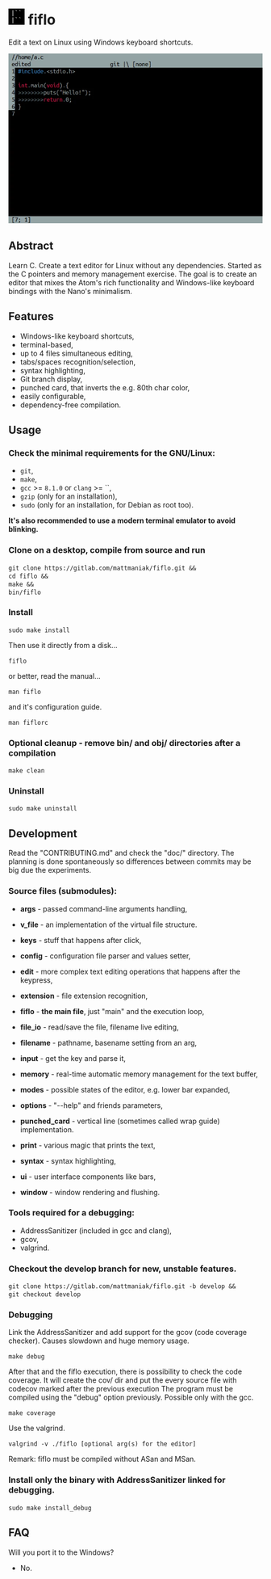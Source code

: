 # <img src='art/gui_icon.png' width='32'> fiflo
Edit a text on Linux using Windows keyboard shortcuts.

![image](art/screenshot.png "Editing in Fiflo")

## Abstract
Learn C. Create a text editor for Linux without any dependencies. Started as
the C pointers and memory management exercise. The goal is to create an editor
that mixes the Atom's rich functionality and Windows-like keyboard bindings
with the Nano's minimalism.

## Features
- Windows-like keyboard shortcuts,
- terminal-based,
- up to 4 files simultaneous editing,
- tabs/spaces recognition/selection,
- syntax highlighting,
- Git branch display,
- punched card, that inverts the e.g. 80th char color,
- easily configurable,
- dependency-free compilation.

## Usage
### Check the minimal requirements for the GNU/Linux:
- `git`,
- `make`,
- `gcc` >= `8.1.0` or `clang` >= ``,
- `gzip` (only for an installation),
- `sudo` (only for an installation, for Debian as root too).

**It's also recommended to use a modern terminal emulator to avoid blinking.**

### Clone on a desktop, compile from source and run
```
git clone https://gitlab.com/mattmaniak/fiflo.git &&
cd fiflo &&
make &&
bin/fiflo
```

### Install
```
sudo make install
```

Then use it directly from a disk...
```
fiflo
```

or better, read the manual...
```
man fiflo
```

and it's configuration guide.
```
man fiflorc
```

### Optional cleanup - remove bin/ and obj/ directories after a compilation
```
make clean
```

### Uninstall
```
sudo make uninstall
```

## Development
Read the "CONTRIBUTING.md" and check the "doc/" directory. The planning is done
spontaneously so differences between commits may be big due the experiments.

### Source files (submodules):
- **args** - passed command-line arguments handling,

- **v_file** - an implementation of the virtual file structure.

- **keys** - stuff that happens after click,

- **config** - configuration file parser and values setter,

- **edit** - more complex text editing operations that happens after the
             keypress,

- **extension** - file extension recognition,

- **fiflo** - **the main file**, just "main" and the execution loop,

- **file_io** - read/save the file, filename live editing,

- **filename** - pathname, basename setting from an arg,

- **input** - get the key and parse it,

- **memory** - real-time automatic memory management for the text buffer,

- **modes** - possible states of the editor, e.g. lower bar expanded,

- **options** - "--help" and friends parameters,

- **punched_card** - vertical line (sometimes called wrap guide)
                     implementation.

- **print** - various magic that prints the text,

- **syntax** - syntax highlighting,

- **ui** - user interface components like bars,

- **window** - window rendering and flushing.

### Tools required for a debugging:
- AddressSanitizer (included in gcc and clang),
- gcov,
- valgrind.

### Checkout the develop branch for new, unstable features.
```
git clone https://gitlab.com/mattmaniak/fiflo.git -b develop &&
git checkout develop
```

### Debugging
Link the AddressSanitizer and add support for the gcov (code coverage checker).
Causes slowdown and huge memory usage.
```
make debug
```

After that and the fiflo execution, there is possibility to check the code
coverage. It will create the cov/ dir and put the every source file with
codecov marked after the previous execution The program must be compiled using
the "debug" option previously. Possible only with the gcc.
```
make coverage
```

Use the valgrind.
```
valgrind -v ./fiflo [optional arg(s) for the editor]
```
Remark: fiflo must be compiled without ASan and MSan.

### Install only the binary with AddressSanitizer linked for debugging.
```
sudo make install_debug
```

## FAQ
Will you port it to the Windows?
- No.
